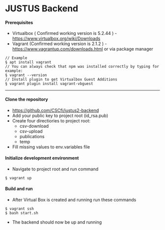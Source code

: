 # JUSTUS Backend

#### Prerequisites
- Virtualbox ( Confirmed working version is 5.2.44 ) - https://www.virtualbox.org/wiki/Downloads
- Vagrant (Confirmed working version is 2.1.2 ) - https://www.vagrantup.com/downloads.html or via package manager
```
// Example
§ apt install vagrant
// You can always check that npm was installed correctly by typing for example:
§ vagrant --version
// Install plugin to get Virtualbox Guest Additions
§ vagrant plugin install vagrant-vbguest

```

----

#### Clone the repository
- https://github.com/CSCfi/justus2-backend
- Add your public key to project root (id_rsa.pub)
- Create four directiories to project root:
   - csv-download
   - csv-upload
   - publications
   - temp
 - Fill missing values to env.variables file


#### Initialize development environment

- Navigate to project root and run command
```
§ vagrant up
```
#### Build and run

- After Virtual Box is created and running run these commands
```
$ vagrant ssh
$ bash start.sh
```
- The backend should now be up and running
